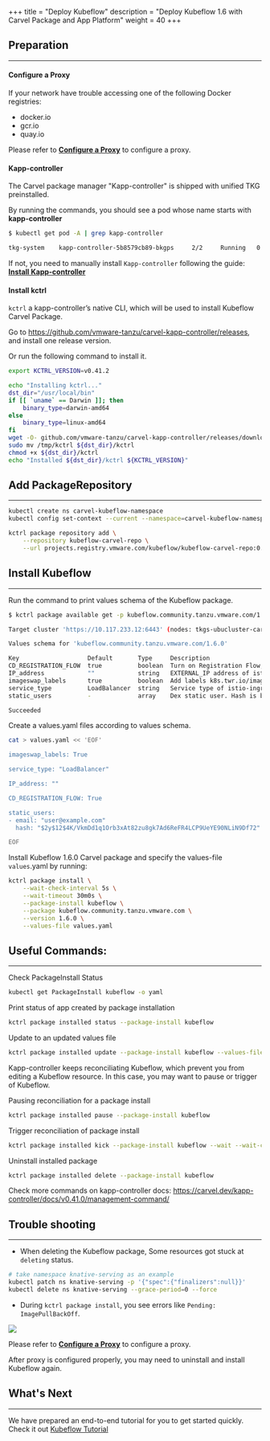 +++
title = "Deploy Kubeflow"
description = "Deploy Kubeflow 1.6 with Carvel Package and App Platform"
weight = 40
+++

## Preparation
---
#### Configure a Proxy
If your network have trouble accessing one of the following Docker registries:
- docker.io
- gcr.io
- quay.io

Please refer to [**Configure a Proxy**](../troubleshooting/proxy) to configure a proxy.

#### Kapp-controller
The Carvel package manager "Kapp-controller" is shipped with unified TKG preinstalled.

By running the commands, you should see a pod whose name starts with **kapp-controller**
```bash
$ kubectl get pod -A | grep kapp-controller

tkg-system    kapp-controller-5b8579cb89-bkgps     2/2     Running   0          13d
```

If not, you need to manually install `Kapp-controller` following the guide: [**Install Kapp-controller**](../troubleshooting/app-platform)

#### Install kctrl

`kctrl` a kapp-controller’s native CLI, which will be used to install Kubeflow Carvel Package.

Go to https://github.com/vmware-tanzu/carvel-kapp-controller/releases, and install one release version.

Or run the following command to install it.

```bash
export KCTRL_VERSION=v0.41.2

echo "Installing kctrl..."
dst_dir="/usr/local/bin"
if [[ `uname` == Darwin ]]; then
    binary_type=darwin-amd64
else
    binary_type=linux-amd64
fi
wget -O- github.com/vmware-tanzu/carvel-kapp-controller/releases/download/${KCTRL_VERSION}/kctrl-${binary_type} > /tmp/kctrl
sudo mv /tmp/kctrl ${dst_dir}/kctrl
chmod +x ${dst_dir}/kctrl
echo "Installed ${dst_dir}/kctrl ${KCTRL_VERSION}"
```

## Add PackageRepository
---
```bash
kubectl create ns carvel-kubeflow-namespace
kubectl config set-context --current --namespace=carvel-kubeflow-namespace

kctrl package repository add \
    --repository kubeflow-carvel-repo \
    --url projects.registry.vmware.com/kubeflow/kubeflow-carvel-repo:0.1
```

## Install Kubeflow
---

Run the command to print values schema of the Kubeflow package.

```bash
$ kctrl package available get -p kubeflow.community.tanzu.vmware.com/1.6.0 --values-schema

Target cluster 'https://10.117.233.12:6443' (nodes: tkgs-ubucluster-carvel-testing-control-plane-87649, 2+)

Values schema for 'kubeflow.community.tanzu.vmware.com/1.6.0'

Key                   Default       Type     Description  
CD_REGISTRATION_FLOW  true          boolean  Turn on Registration Flow, so that Kubeflow Central Dashboard will prompt new users to create a namespace (profile)  
IP_address            ""            string   EXTERNAL_IP address of istio-ingressgateway, valid only if service_type is LoadBalancer  
imageswap_labels      true          boolean  Add labels k8s.twr.io/imageswap: enabled to Kubeflow namespaces, which enable imageswap webhook to swap images.  
service_type          LoadBalancer  string   Service type of istio-ingressgateway. Available options: "LoadBalancer" or "NodePort"  
static_users          -             array    Dex static user. Hash is bcrypt hash value of password  

Succeeded
```

Create a values.yaml files according to values schema.

```bash
cat > values.yaml << 'EOF'

imageswap_labels: True

service_type: "LoadBalancer"

IP_address: ""

CD_REGISTRATION_FLOW: True

static_users: 
- email: "user@example.com"
  hash: "$2y$12$4K/VkmDd1q1Orb3xAt82zu8gk7Ad6ReFR4LCP9UeYE90NLiN9Df72"

EOF
```

Install Kubeflow 1.6.0 Carvel package and specify the values-file `values`.yaml by running:

```bash
kctrl package install \
    --wait-check-interval 5s \
    --wait-timeout 30m0s \
    --package-install kubeflow \
    --package kubeflow.community.tanzu.vmware.com \
    --version 1.6.0 \
    --values-file values.yaml
```

## Useful Commands:
---

Check PackageInstall Status
```bash
kubectl get PackageInstall kubeflow -o yaml
```

Print status of app created by package installation
```bash
kctrl package installed status --package-install kubeflow
```

Update to an updated values file
```bash
kctrl package installed update --package-install kubeflow --values-file values.yaml
```

Kapp-controller keeps reconciliating Kubeflow, which prevent you from editing a Kubeflow resource. In this case, you may want to pause or trigger of Kubeflow.

Pausing reconciliation for a package install
```bash
kctrl package installed pause --package-install kubeflow
```

Trigger reconciliation of package install
```bash
kctrl package installed kick --package-install kubeflow --wait --wait-check-interval 5s --wait-timeout 30m0s
```

Uninstall installed package
```bash
kctrl package installed delete --package-install kubeflow
```

Check more commands on kapp-controller docs: https://carvel.dev/kapp-controller/docs/v0.41.0/management-command/

## Trouble shooting
---

- When deleting the Kubeflow package, Some resources got stuck at `deleting` status.
```bash
# take namespace knative-serving as an example
kubectl patch ns knative-serving -p '{"spec":{"finalizers":null}}'
kubectl delete ns knative-serving --grace-period=0 --force
```

- During `kctrl package install`, you see errors like `Pending: ImagePullBackOff`. 

![](../assets/troubleshooting_imagepullerror.png)

Please refer to [**Configure a Proxy**](../troubleshooting/proxy) to configure a proxy.

After proxy is configured properly, you may need to uninstall and install Kubeflow again.
## What's Next
---

We have prepared an end-to-end tutorial for you to get started quickly. Check it out [Kubeflow Tutorial](../../kubeflow-tutorial/)
